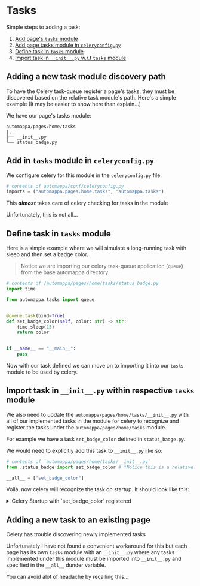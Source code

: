 # Tasks

Simple steps to adding a task:

1. [Add page's `tasks` module](#adding-a-new-task-module-discovery-path)
2. [Add page tasks module in `celeryconfig.py`](#add-in-tasks-module-in-celeryconfigpy)
3. [Define task in `tasks` module](#define-task-in-tasks-module)
4. [Import task in `__init__.py` w.r.t `tasks` module](#import-task-in-__init__py-within-respective-tasks-module)


## Adding a new task module discovery path

To have the Celery task-queue register a page's tasks, they must be
discovered based on the relative task module's path. Here's a simple example 
(It may be easier to show here than explain...)

We have our page's tasks module:

```console
automappa/pages/home/tasks
|...
├── __init__.py
└── status_badge.py
```

## Add in `tasks` module in `celeryconfig.py`

We configure celery for this module in the `celeryconfig.py` file.

```python
# contents of automappa/conf/celeryconfig.py
imports = ("automappa.pages.home.tasks", "automappa.tasks")
```

This ***almost*** takes care of celery checking for tasks in the module

Unfortunately, this is not all...

## Define task in `tasks` module

Here is a simple example where we will simulate a long-running task with sleep and then set a badge color.

> Notice we are importing our celery task-queue application (`queue`) from the base automappa directory.

```python
# contents of /automappa/pages/home/tasks/status_badge.py
import time

from automappa.tasks import queue


@queue.task(bind=True)
def set_badge_color(self, color: str) -> str:
    time.sleep(15)
    return color


if __name__ == "__main__":
    pass

```

Now with our task defined we can move on to importing it into our `tasks` module to be used by celery.

## Import task in `__init__.py` within respective `tasks` module

We also need to update the
`automappa/pages/home/tasks/__init__.py` with all of our implemented tasks in the 
module for celery to recognize and register the tasks under the `automappa/pages/home/tasks` module.

For example  we have a task `set_badge_color` defined in `status_badge.py`.

We would need to explicitly add this task to `__init__.py` like so:

```python
# contents of `automappa/pages/home/tasks/__init__.py`
from .status_badge import set_badge_color # *Notice this is a relative import*

__all__ = ["set_badge_color"]
```

Voilá, now celery will recognize the task on startup. It should look like this:

<details>

<summary>Celery Startup with `set_badge_color` registered </summary>

```console
 
 -------------- celery@4bbb963e90ec v5.3.1 (emerald-rush)
--- ***** ----- 
-- ******* ---- Linux-5.15.49-linuxkit-pr-x86_64-with-glibc2.31 2023-07-13 18:24:15
- *** --- * --- 
- ** ---------- [config]
- ** ---------- .> app:         automappa.tasks:0x7f23e6d778e0
- ** ---------- .> transport:   amqp://user:**@rabbitmq:5672//
- ** ---------- .> results:     redis://redis:6379/0
- *** --- * --- .> concurrency: 2 (prefork)
-- ******* ---- .> task events: ON
--- ***** ----- 
 -------------- [queues]
                .> celery           exchange=celery(direct) key=celery
                
[tasks]
  . automappa.pages.home.tasks.status_badge.set_badge_color
  . automappa.tasks.aggregate_embeddings
  . automappa.tasks.count_kmer
  . automappa.tasks.embed_kmer
  . automappa.tasks.get_embedding_traces_df
  . automappa.tasks.normalize_kmer
  . automappa.tasks.preprocess_clusters_geom_medians
  . automappa.tasks.preprocess_marker_symbols
[2023-07-13 18:24:16,413: WARNING/MainProcess] /opt/conda/lib/python3.9/site-packages/celery/worker/consumer/consumer.py:498: CPendingDeprecationWarning: The broker_connection_retry configuration setting will no longer determine
whether broker connection retries are made during startup in Celery 6.0 and above.
If you wish to retain the existing behavior for retrying connections on startup,
you should set broker_connection_retry_on_startup to True.
  warnings.warn(
[2023-07-13 18:24:16,437: INFO/MainProcess] Connected to amqp://user:**@rabbitmq:5672//
[2023-07-13 18:24:16,439: WARNING/MainProcess] /opt/conda/lib/python3.9/site-packages/celery/worker/consumer/consumer.py:498: CPendingDeprecationWarning: The broker_connection_retry configuration setting will no longer determine
whether broker connection retries are made during startup in Celery 6.0 and above.
If you wish to retain the existing behavior for retrying connections on startup,
you should set broker_connection_retry_on_startup to True.
  warnings.warn(
[2023-07-13 18:24:16,455: INFO/MainProcess] mingle: searching for neighbors
[2023-07-13 18:24:17,569: INFO/MainProcess] mingle: all alone
[2023-07-13 18:24:17,627: INFO/MainProcess] celery@4bbb963e90ec ready.
```

</details>

## Adding a new task to an existing page

Celery has trouble discovering newly implemented tasks

Unfortunately I have not found a convenient workaround for this
but each page has its own `tasks` module with an `__init__.py` 
where any tasks implemented under this module must be imported into
`__init__.py` and specified in the `__all__` dunder variable.

You can avoid alot of headache by recalling this...
